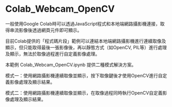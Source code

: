 # Colab_Webcam_OpenCV

一般使用Google Colab時可以透過JavaScript程式和本地端網路攝影機連接，取得串流影像後透過網頁元件即可顯示。

目前Colab提供的「程式碼片段」範例可以連結本地端網路攝影機進行連續取像及顯示，但只能取得最後一張影像後，再以靜態方式（如OpenCV, PIL等）進行處理及顯示，無法於取像過程進行自定義影像處理。  

本範例 Colab_Webcam_OpenCV.ipynb 提供二種模式解決方案。  

模式一：使用網路攝影機連續取像並顯示，按下取像鍵後才使用OpenCV進行自定義影像處理及顯示結果。  

模式二：使用網路攝影機連續取像並顯示，在取像過程同時執行OpenCV自定義影像處理及顯示結果。  
